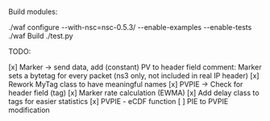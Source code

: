 Build modules:

./waf configure --with-nsc=nsc-0.5.3/ --enable-examples --enable-tests
./waf Build
./test.py


TODO:

[x] Marker -> send data, add (constant) PV to header field
	comment: Marker sets a bytetag for every packet (ns3 only, not included in real IP header)
[x] Rework MyTag class to have meaningful names
[x] PVPIE -> Check for header field (tag)
[x] Marker rate calculation (EWMA)
[x] Add delay class to tags for easier statistics
[x] PVPIE - eCDF function
[ ] PIE to PVPIE modification
